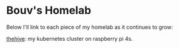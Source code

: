 # Bouv's Homelab

Below I'll link to each piece of my homelab as it continues to grow:

[thehive](thehive.md): my kubernetes cluster on raspberry pi 4s.